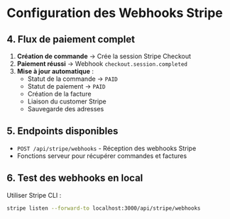 # Configuration des Webhooks Stripe

## 4. Flux de paiement complet

1. **Création de commande** → Crée la session Stripe Checkout
2. **Paiement réussi** → Webhook `checkout.session.completed`
3. **Mise à jour automatique** :
   - Statut de la commande → `PAID`
   - Statut de paiement → `PAID`
   - Création de la facture
   - Liaison du customer Stripe
   - Sauvegarde des adresses

## 5. Endpoints disponibles

- `POST /api/stripe/webhooks` - Réception des webhooks Stripe
- Fonctions serveur pour récupérer commandes et factures

## 6. Test des webhooks en local

Utiliser Stripe CLI :

```bash
stripe listen --forward-to localhost:3000/api/stripe/webhooks
```
